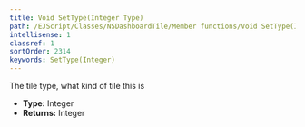 ```yaml
---
title: Void SetType(Integer Type)
path: /EJScript/Classes/NSDashboardTile/Member functions/Void SetType(Integer p_0)
intellisense: 1
classref: 1
sortOrder: 2314
keywords: SetType(Integer)
---
```



The tile type, what kind of tile this is



* **Type:** Integer
* **Returns:** Integer


